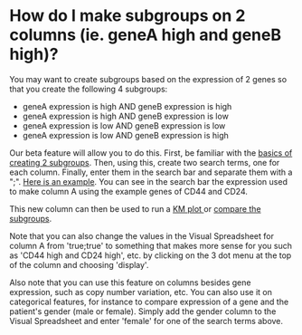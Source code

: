 # How do I make subgroups on 2 columns \(ie. geneA high and geneB high\)?

You may want to create subgroups based on the expression of 2 genes so that you create the following 4 subgroups:

* geneA expression is high AND geneB expression is high
* geneA expression is high AND geneB expression is low
* geneA expression is low AND geneB expression is low
* geneA expression is low AND geneB expression is high

Our beta feature will allow you to do this. First, be familiar with the [basics of creating 2 subgroups](how-do-i-make-subgroups.md). Then, using this, create two search terms, one for each column. Finally, enter them in the search bar and separate them with a ";". [Here is an example](https://xenabrowser.net/?bookmark=5a20f78764f8cf07ac93ae4a998913e1). You can see in the search bar the expression used to make column A using the example genes of CD44 and CD24. 

This new column can then be used to run a [KM plot ](../overview-of-features/kaplan-meier-plots.md)or [compare the subgroups](how-do-i-compare-gene-expression-between-subgroups.md). 

Note that you can also change the values in the Visual Spreadsheet for column A from 'true;true' to something that makes more sense for you such as 'CD44 high and CD24 high', etc. by clicking on the 3 dot menu at the top of the column and choosing 'display'. 

Also note that you can use this feature on columns besides gene expression, such as copy number variation, etc. You can also use it on categorical features, for instance to compare expression of a gene and the patient's gender \(male or female\). Simply add the gender column to the Visual Spreadsheet and enter 'female' for one of the search terms above. 


